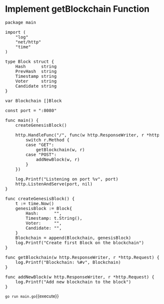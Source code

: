 # Implement getBlockchain Function

<pre class="file" data-filename="main.go" data-target="replace">
package main

import (
	"log"
	"net/http"
	"time"
)

type Block struct {
	Hash      string
	PrevHash  string
	Timestamp string
	Voter     string
	Candidate string
}

var Blockchain []Block

const port = ":8080"

func main() {
	createGenesisBlock()

	http.HandleFunc("/", func(w http.ResponseWriter, r *http.Request) {
		switch r.Method {
		case "GET":
			getBlockchain(w, r)
		case "POST":
			addNewBlock(w, r)
		}
	})

	log.Printf("Listening on port %v", port)
	http.ListenAndServe(port, nil)
}

func createGenesisBlock() {
	t := time.Now()
	genesisBlock := Block{
		Hash:      "",
		Timestamp: t.String(),
		Voter:     "",
		Candidate: "",
	}
	Blockchain = append(Blockchain, genesisBlock)
	log.Printf("Create first Block on the blockchain")
}

func getBlockchain(w http.ResponseWriter, r *http.Request) {
	log.Printf("Blockchain: %#v", Blockchain)
}

func addNewBlock(w http.ResponseWriter, r *http.Request) {
	log.Printf("Add new blockchain to the block")
}
</pre>

`go run main.go`{{execute}}